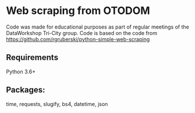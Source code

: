 # Web scraping from OTODOM
Code was made for educational purposes as part of regular meetings of the DataWorkshop Tri-City group. Code is based on the code from https://github.com/rgruberski/python-simple-web-scraping

## Requirements
Python 3.6+

## Packages:
time, requests, slugify, bs4, datetime, json
